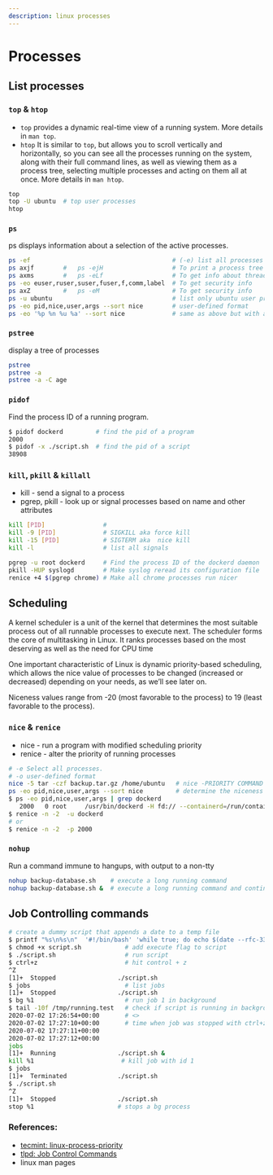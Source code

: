 ```yaml
---
description: linux processes
---
```


# Processes

## List processes

### `top` & `htop`

* `top` provides a dynamic real-time view of a running system. More details in `man top`.
* `htop` It is similar to `top`, but allows you to scroll vertically and horizontally, so you can see all the processes running on the system, along with their full command lines, as well as viewing them as a process tree, selecting multiple processes and acting on them all at once. More details in `man htop`.

```bash
top
top -U ubuntu  # top user processes 
htop
```

### `ps`

ps displays information about a selection of the active processes.

```bash
ps -ef                                       # (-e) list all processes and (-f) do full-format listing
ps axjf        #   ps -ejH                   # To print a process tree
ps axms        #   ps -eLf                   # To get info about threads
ps -eo euser,ruser,suser,fuser,f,comm,label  # To get security info 
ps axZ         #   ps -eM                    # To get security info 
ps -u ubuntu                                 # list only ubuntu user processes
ps -eo pid,nice,user,args --sort nice        # user-defined format
ps -eo '%p %n %u %a' --sort nice             # same as above but with aix format descriptors
```

### `pstree`

display a tree of processes

```bash
pstree 
pstree -a 
pstree -a -C age
```

### `pidof`

Find the process ID of a running program.

```bash
$ pidof dockerd         # find the pid of a program
2000
$ pidof -x ./script.sh  # find the pid of a script
38908
```

### `kill`, `pkill` & `killall`

* kill - send a signal to a process
* pgrep, pkill - look up or signal processes based on name and other attributes

```bash
kill [PID]                # 
kill -9 [PID]             # SIGKILL aka force kill
kill -15 [PID]            # SIGTERM aka  nice kill
kill -l                   # list all signals

pgrep -u root dockerd     # Find the process ID of the dockerd daemon
pkill -HUP syslogd        # Make syslog reread its configuration file
renice +4 $(pgrep chrome) # Make all chrome processes run nicer
```

## Scheduling

A kernel scheduler is a unit of the kernel that determines the most suitable process out of all runnable processes to execute next. The scheduler forms the core of multitasking in Linux. It ranks processes based on the most deserving as well as the need for CPU time

One important characteristic of Linux is dynamic priority-based scheduling, which allows the nice value of processes to be changed \(increased or decreased\) depending on your needs, as we’ll see later on.

Niceness values range from -20 \(most favorable to the process\) to 19 \(least favorable to the process\).

### `nice` & `renice`

* nice - run a program with modified scheduling priority
* renice - alter the priority of running processes

```bash
# -e Select all processes.
# -o user-defined format
nice -5 tar -czf backup.tar.gz /home/ubuntu   # nice -PRIORITY COMMAND
ps -eo pid,nice,user,args --sort nice         # determine the niceness of a command
$ ps -eo pid,nice,user,args | grep dockerd
   2000   0 root     /usr/bin/dockerd -H fd:// --containerd=/run/containerd/containerd.sock
$ renice -n -2  -u dockerd 
# or
$ renice -n -2  -p 2000
```

### `nohup`

Run a command immune to hangups, with output to a non-tty

```bash
nohup backup-database.sh    # execute a long running command
nohup backup-database.sh &  # execute a long running command and continue to work in terminal
```

## Job Controlling commands

```bash
# create a dummy script that appends a date to a temp file
$ printf "%s\n%s\n"  '#!/bin/bash' 'while true; do echo $(date --rfc-3339=seconds) >>/tmp/running.test ; sleep 1 ; done' > script.sh
$ chmod +x script.sh            # add execute flag to script
$ ./script.sh                   # run script
$ ctrl+z                        # hit control + z 
^Z
[1]+  Stopped                 ./script.sh
$ jobs                          # list jobs
[1]+  Stopped                 ./script.sh
$ bg %1                         # run job 1 in background
$ tail -10f /tmp/running.test   # check if script is running in background    
2020-07-02 17:26:54+00:00       # <>
2020-07-02 17:27:10+00:00       # time when job was stopped with ctrl+z
2020-07-02 17:27:11+00:00
2020-07-02 17:27:12+00:00
jobs
[1]+  Running                 ./script.sh &
kill %1                        # kill job with id 1
$ jobs
[1]+  Terminated              ./script.sh
$ ./script.sh 
^Z
[1]+  Stopped                 ./script.sh
stop %1                       # stops a bg process
```

### References:

* [tecmint: linux-process-priority](https://www.tecmint.com/set-linux-process-priority-using-nice-and-renice-commands/)
* [tlpd: Job Control Commands](https://www.tldp.org/LDP/abs/html/x9644.html)
* linux man pages

